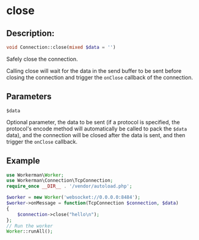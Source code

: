 # close
## Description:
```php
void Connection::close(mixed $data = '')
```

Safely close the connection.

Calling close will wait for the data in the send buffer to be sent before closing the connection and trigger the `onClose` callback of the connection.

## Parameters

``` $data ```

Optional parameter, the data to be sent (if a protocol is specified, the protocol's encode method will automatically be called to pack the ```$data``` data), and the connection will be closed after the data is sent, and then trigger the `onClose` callback.

## Example

```php
use Workerman\Worker;
use Workerman\Connection\TcpConnection;
require_once __DIR__ . '/vendor/autoload.php';

$worker = new Worker('websocket://0.0.0.0:8484');
$worker->onMessage = function(TcpConnection $connection, $data)
{
    $connection->close("hello\n");
};
// Run the worker
Worker::runAll();
```

